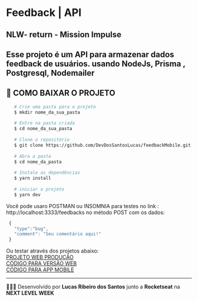 
<h1> Feedback | API </h1>
<h2> NLW- return - Mission Impulse</h2>

Esse projeto é um API para armazenar dados feedback de usuários.
usando NodeJs, Prisma , Postgresql, Nodemailer
---


<!--
<h2 align = "center" > Desktop </h2>

 ![FeedBack_desktop](https://link.png)

![dashgo_desktop2](https://link.png)

 <h2 align = "center" > Responsivo (mobile) </h2>

![Captura de tela de 2021-11-02 15-00-19](https://user-images.githubusercontent.com/37936745/139922154-876be0e1-ce43-4f03-89e4-eb91d246ecf0.png)

![Captura de tela de 2021-11-02 15-00-19 (1)](https://user-images.githubusercontent.com/37936745/139922187-19b6bcdf-d031-497a-bb54-0672ac4b0748.png)
 -->
## 📁 COMO BAIXAR O PROJETO
```bash
   # Crie uma pasta para o projeto
   $ mkdir nome_da_sua_pasta
   
   # Entre na pasta criada
   $ cd nome_da_sua_pasta
   
   # Clone o repositório
   $ git clone https://github.com/DevDosSantosLucas/feedbackMobile.git
   
   # Abra a pasta
   $ cd nome_da_pasta
   
   # Instale as dependências
   $ yarn install
   
   # iniciar o projeto
   $ yarn dev
````
   Você pode usaro POSTMAN ou INSOMNIA para testes no link : http://localhost:3333/feedbacks  no método POST com os dados:
 ```js
  {
	"type":"bug",
	"comment": "Seu comentário aqui!"
  }
 ```
 Ou testar através dos projetos abaixo:  
 [PROJETO WEB PRODUÇÃO](https://feedback-web-nine.vercel.app/) <br>
[CÓDIGO PARA VERSÃO WEB](https://github.com/DevDosSantosLucas/feedbackWeb)<br>
[CÓDIGO PARA APP MOBILE](https://github.com/DevDosSantosLucas/feedbackMobile)<br>

---
 👨🏻‍💻 Desenvolvido por **Lucas Ribeiro dos Santos** junto a **Rocketseat** na **NEXT LEVEL WEEK** 
